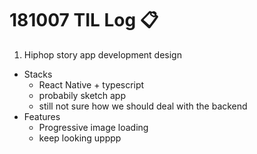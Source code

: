 # 181007 TIL Log :clipboard:
1. Hiphop story app development design 
- Stacks
  - React Native + typescript
  - probabily sketch app
  - still not sure how we should deal with the backend
- Features
  - Progressive image loading
  - keep looking upppp
